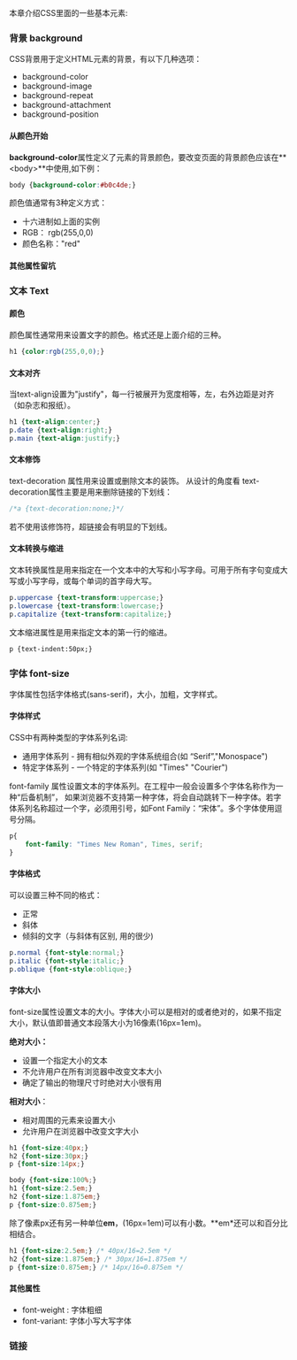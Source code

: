 本章介绍CSS里面的一些基本元素:

### 背景 background
CSS背景用于定义HTML元素的背景，有以下几种选项：
* background-color
* background-image
* background-repeat
* background-attachment
* background-position

#### 从颜色开始
**background-color**属性定义了元素的背景颜色，要改变页面的背景颜色应该在**&lt;body&gt;**中使用,如下例：
```css
body {background-color:#b0c4de;}
```
颜色值通常有3种定义方式：
* 十六进制如上面的实例
* RGB： rgb(255,0,0)
* 颜色名称："red"

#### 其他属性留坑

### 文本 Text
#### 颜色
颜色属性通常用来设置文字的颜色。格式还是上面介绍的三种。
```css
h1 {color:rgb(255,0,0);}
```
#### 文本对齐
当text-align设置为"justify"，每一行被展开为宽度相等，左，右外边距是对齐（如杂志和报纸）。
```css
h1 {text-align:center;}
p.date {text-align:right;}
p.main {text-align:justify;}
```

#### 文本修饰
text-decoration 属性用来设置或删除文本的装饰。
从设计的角度看 text-decoration属性主要是用来删除链接的下划线：
```css
/*a {text-decoration:none;}*/
```
若不使用该修饰符，超链接会有明显的下划线。

#### 文本转换与缩进
文本转换属性是用来指定在一个文本中的大写和小写字母。可用于所有字句变成大写或小写字母，或每个单词的首字母大写。
```css
p.uppercase {text-transform:uppercase;}
p.lowercase {text-transform:lowercase;}
p.capitalize {text-transform:capitalize;}
```
文本缩进属性是用来指定文本的第一行的缩进。
```html
p {text-indent:50px;}
```

### 字体 font-size
字体属性包括字体格式(sans-serif)，大小，加粗，文字样式。
#### 字体样式
CSS中有两种类型的字体系列名词:
* 通用字体系列 - 拥有相似外观的字体系统组合(如 “Serif”,"Monospace")
* 特定字体系列 - 一个特定的字体系列(如 "Times" "Courier")

font-family 属性设置文本的字体系列。在工程中一般会设置多个字体名称作为一种“后备机制”， 如果浏览器不支持第一种字体，将会自动跳转下一种字体。若字体系列名称超过一个字，必须用引号，如Font Family：“宋体”。多个字体使用逗号分隔。
```css
p{
    font-family: "Times New Roman", Times, serif;
}
```
#### 字体格式
可以设置三种不同的格式：
* 正常
* 斜体
* 倾斜的文字（与斜体有区别, 用的很少)

```css
p.normal {font-style:normal;}
p.italic {font-style:italic;}
p.oblique {font-style:oblique;}
```

#### 字体大小
font-size属性设置文本的大小。字体大小可以是相对的或者绝对的，如果不指定大小，默认值即普通文本段落大小为16像素(16px=1em)。

**绝对大小：**
* 设置一个指定大小的文本
* 不允许用户在所有浏览器中改变文本大小
* 确定了输出的物理尺寸时绝对大小很有用

**相对大小**：
* 相对周围的元素来设置大小
* 允许用户在浏览器中改变文字大小

```css
h1 {font-size:40px;}
h2 {font-size:30px;}
p {font-size:14px;}

body {font-size:100%;}
h1 {font-size:2.5em;}
h2 {font-size:1.875em;}
p {font-size:0.875em;}
```
除了像素px还有另一种单位**em**，(16px=1em)可以有小数。**em*还可以和百分比相结合。
```css
h1 {font-size:2.5em;} /* 40px/16=2.5em */
h2 {font-size:1.875em;} /* 30px/16=1.875em */
p {font-size:0.875em;} /* 14px/16=0.875em */
```

#### 其他属性
* font-weight : 字体粗细
* font-variant: 字体小写大写字体

### 链接